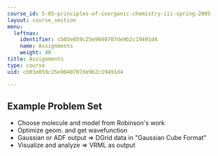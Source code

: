 ```yaml
---
course_id: 5-05-principles-of-inorganic-chemistry-iii-spring-2005
layout: course_section
menu:
  leftnav:
    identifier: cb03e059c25e9040707de9b2c19491d4
    name: Assignments
    weight: 40
title: Assignments
type: course
uid: cb03e059c25e9040707de9b2c19491d4

---
```


Example Problem Set
-------------------

*   Choose molecule and model from Robinson's work
*   Optimize geom. and get wavefunction
*   Gaussian or ADF output => DGrid data in "Gaussian Cube Format"
*   Visualize and analyze => VRML as output